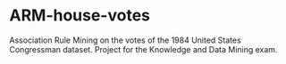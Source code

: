 # ARM-house-votes
Association Rule Mining on the votes of the 1984 United States Congressman dataset. Project for the Knowledge and Data Mining exam.
